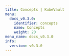 ```yaml
---
title: Concepts | KubeVault
menu:
  docs_v0.3.0:
    identifier: concepts
    name: Concepts
    weight: 20
menu_name: docs_v0.3.0
info:
  version: v0.3.0
---
```


